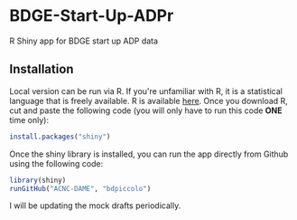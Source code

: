 # BDGE-Start-Up-ADPr
R Shiny app for BDGE start up ADP data

## Installation

Local version can be run via R.  If you're unfamiliar with R, it is a statistical language that is freely available.  R is available [here](https://cran.r-project.org/).  Once you download R, cut and paste the following code (you will only have to run this code __ONE__ time only):

```r
install.packages("shiny")
```

Once the shiny library is installed, you can run the app directly from Github using the following code:

```r
library(shiny)
runGitHub("ACNC-DAME", "bdpiccolo")
```

I will be updating the mock drafts periodically.  

